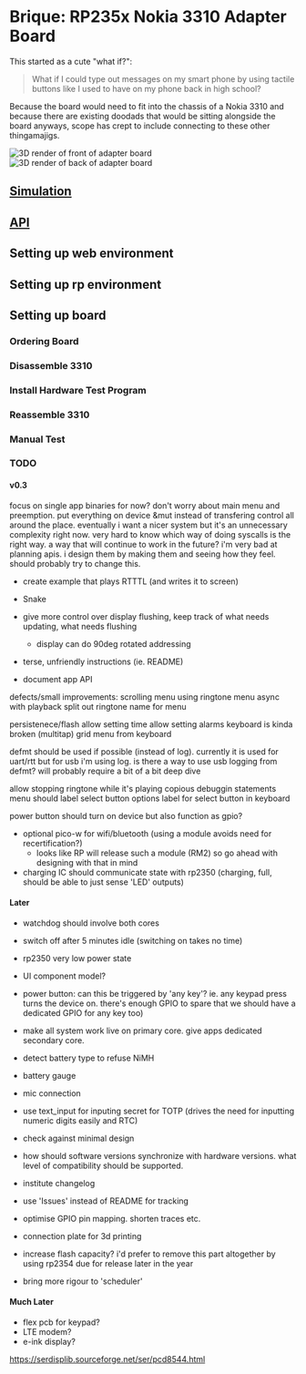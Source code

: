 # Brique: RP235x Nokia 3310 Adapter Board

This started as a cute "what if?":

> What if I could type out messages on my smart phone by using tactile buttons like I used to have on my phone back in high school?

Because the board would need to fit into the chassis of a Nokia 3310 and because there are existing doodads that would be sitting alongside the board anyways, scope has crept to include connecting to these other thingamajigs.

![3D render of front of adapter board](./front.jpg)
![3D render of back of adapter board](./back.jpg)

## [Simulation](https://tommy-gilligan.github.io/brique/simulation)
## [API](https://tommy-gilligan.github.io/brique/doc/shared)

## Setting up web environment

## Setting up rp environment

## Setting up board
### Ordering Board
### Disassemble 3310
### Install Hardware Test Program
### Reassemble 3310
### Manual Test

### TODO
#### v0.3
focus on single app binaries for now?
don't worry about main menu and preemption.  put everything on device &mut instead of transfering control all around the place.  eventually i want a nicer system but it's an unnecessary complexity right now.  very hard to know which way of doing syscalls is the right way.  a way that will continue to work in the future?  i'm very bad at planning apis.  i design them by making them and seeing how they feel.  should probably try to change this.

- create example that plays RTTTL (and writes it to screen)
- Snake
- give more control over display flushing, keep track of what needs updating, what needs flushing
	- display can do 90deg rotated addressing

- terse, unfriendly instructions (ie. README)
- document app API

defects/small improvements:
scrolling menu
using ringtone menu async with playback
split out ringtone name for menu

persistenece/flash
allow setting time
allow setting alarms
keyboard is kinda broken (multitap)
grid menu from keyboard

defmt should be used if possible (instead of log).  currently it is used for uart/rtt but for usb i'm using log.  is there a way to use usb logging from defmt?  will probably require a bit of a bit deep dive

allow stopping ringtone while it's playing 
copious debuggin statements
menu should label select button
options label for select button in keyboard

power button should turn on device but also function as gpio?
- optional pico-w for wifi/bluetooth (using a module avoids need for recertification?)
    - looks like RP will release such a module (RM2) so go ahead with designing with that in mind
- charging IC should communicate state with rp2350 (charging, full, should be able to just sense 'LED' outputs)

#### Later
- watchdog should involve both cores
- switch off after 5 minutes idle (switching on takes no time)
- rp2350 very low power state
- UI component model?
- power button: can this be triggered by 'any key'?  ie. any keypad press turns the device on.  there's enough GPIO to spare that we should have a dedicated GPIO for any key too)
- make all system work live on primary core.  give apps dedicated secondary core.
- detect battery type to refuse NiMH
- battery gauge
- mic connection
- use text_input for inputing secret for TOTP (drives the need for inputting numeric digits easily and RTC)
- check against minimal design

- how should software versions synchronize with hardware versions. what level of compatibility should be supported.
- institute changelog
- use 'Issues' instead of README for tracking
- optimise GPIO pin mapping.  shorten traces etc.
- connection plate for 3d printing
- increase flash capacity? i'd prefer to remove this part altogether by using rp2354 due for release later in the year
- bring more rigour to 'scheduler'

#### Much Later
- flex pcb for keypad?
- LTE modem?
- e-ink display?

https://serdisplib.sourceforge.net/ser/pcd8544.html
